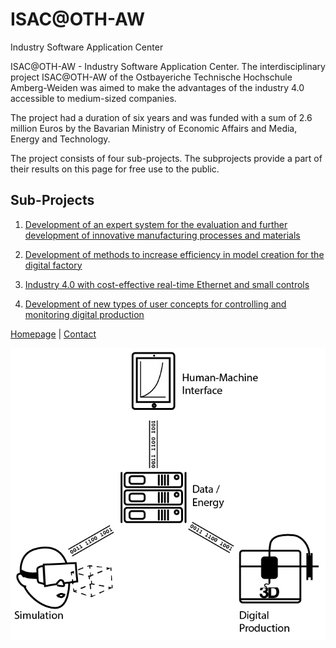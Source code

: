 # ISAC@OTH-AW
Industry Software Application Center

ISAC@OTH-AW - Industry Software Application Center. The interdisciplinary project ISAC@OTH-AW of the Ostbayeriche Technische Hochschule Amberg-Weiden was aimed to make the advantages of the industry 4.0 accessible to medium-sized companies.

The project had a duration of six years and was funded with a sum of 2.6 million Euros by the Bavarian Ministry of Economic Affairs and Media, Energy and Technology.

The project consists of four sub-projects. The subprojects provide a part of their results on this page for free use to the public.

## Sub-Projects

1. [Development of an expert system for the evaluation and further development of innovative manufacturing processes and materials](p1/)

3. [Development of methods to increase efficiency in model creation for the digital factory](p2/)

3. [Industry 4.0 with cost-effective real-time Ethernet and small controls](p3/)

4. [Development of new types of user concepts for controlling and monitoring digital production](p4/)

[Homepage](https://www.isac-oth.de/) | [Contact](mailto:isac-kontakt@oth-aw.de)

![ISAC@OTH-AW](isac.png)